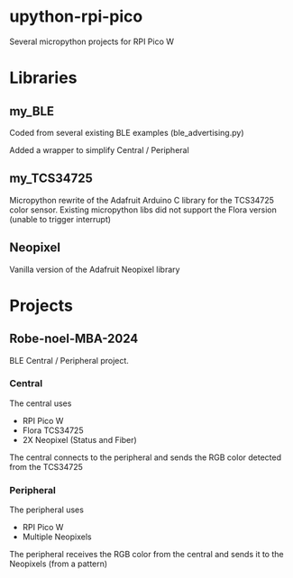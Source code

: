 # upython-rpi-pico
Several micropython projects for RPI Pico W

# Libraries
## my_BLE
Coded from several existing BLE examples (ble_advertising.py)

Added a wrapper to simplify Central / Peripheral

## my_TCS34725
Micropython rewrite of the Adafruit Arduino C library for the TCS34725 color sensor.
Existing micropython libs did not support the Flora version (unable to trigger interrupt)

## Neopixel
Vanilla version of the Adafruit Neopixel library

# Projects
## Robe-noel-MBA-2024
BLE Central / Peripheral project.

### Central
The central uses
- RPI Pico W 
- Flora TCS34725
- 2X Neopixel (Status and Fiber)

The central connects to the peripheral and sends the RGB color detected from the TCS34725

### Peripheral
The peripheral uses
- RPI Pico W
- Multiple Neopixels

The peripheral receives the RGB color from the central and sends it to the Neopixels (from a pattern)
